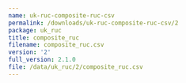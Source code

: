 ```yaml
---
name: uk-ruc-composite-ruc-csv
permalink: /downloads/uk-ruc-composite-ruc-csv/2
package: uk_ruc
title: composite_ruc
filename: composite_ruc.csv
version: '2'
full_version: 2.1.0
file: /data/uk_ruc/2/composite_ruc.csv
---
```

